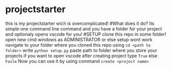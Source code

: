 # projectstarter
this is my projectstarter wich is overcomplicated!
#What does it do?
Its simple one command line command and you have a folder for your project and optionaly opens vscode for you!
#SETUP
clone this repo in some folder!
open new cmd windows as ADMINISTRATOR or else setup wont work
navigate to your folder where you cloned this repo using `cd <path to folder>`
write `python setup.py`
paste path to folder where you store your projects
if you want to open vscode after creating project type `True` else `Fasle`
Now you can use it by using command `create <project name>`
